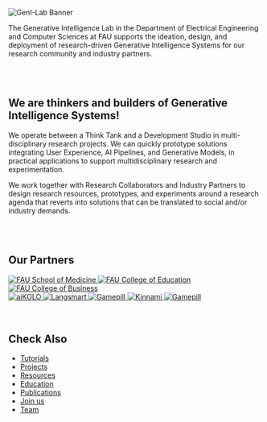 ![GenI-Lab Banner](http://generativeintelligencelab.ai/images/icons/genilab-banner.png)


The Generative Intelligence Lab in the Department of Electrical Engineering and Computer Sciences at FAU supports the ideation, design, and deployment of research-driven Generative Intelligence Systems for our research community and industry partners.

<br/>
<br/>

## We are thinkers and builders of Generative Intelligence Systems!

We operate between a Think Tank and a Development Studio in multi-disciplinary research projects. We can quickly prototype solutions integrating User Experience, AI Pipelines, and Generative Models, in practical applications to support multidisciplinary research and experimentation. 

We work together with Research Collaborators and Industry Partners to design research resources, prototypes, and experiments around a research agenda that reverts into solutions that can be translated to social and/or industry demands.

<!---
<div class="cta-buttons">
<a href="./projects.html" class="cta-button">Bring in Ideas</a>
<a href="./collaborate.html" class="cta-button">Join Us</a>
</div>
--->

<br/>
<br/>

## Our Partners

<main>
<div class="logo-tape-wrapper" data-logo-size="60">
  <a href="https://www.fau.edu/medicine/">
    <img src="http://generativeintelligencelab.ai/images/logos/fau-som.png" alt="FAU School of Medicine" />
  </a>
  <a href="https://www.fau.edu/education/">
    <img src="http://generativeintelligencelab.ai/images/logos/fau-coe.png" alt="FAU College of Education" />
  </a>
  <a href="https://www.fau.edu/business">
    <img src="http://generativeintelligencelab.ai/images/logos/fau-cob.png" alt="FAU College of Business" />
  </a>
</div>
</main>

<main>
<div class="logo-tape-wrapper" data-logo-size="35">
  <a href="https://www.aikolo.com">
    <img src="http://generativeintelligencelab.ai/images/logos/aikolo.png" alt="aiKOLO" />
  </a>
  <a href="https://www.langsmart.ai">
    <img src="http://generativeintelligencelab.ai/images/logos/langsmart.png" alt="Langsmart" />
  </a>
  <a href="https://lamatic.ai">
    <img src="http://generativeintelligencelab.ai/images/logos/lamatic.png" alt="Gamepill" />
  </a>
  <a href="https://www.kinnami.com">
    <img src="http://generativeintelligencelab.ai/images/logos/kinammi.png" alt="Kinnami" />
  </a>
  <a href="https://gamepill.com">
    <img src="http://generativeintelligencelab.ai/images/logos/gamepill.png" alt="Gamepill" />
  </a>
</div>
</main>

<br/>
<br/>

## Check Also

* [Tutorials](./knowledge.md#tutorials)
* [Projects](./projects.md)
* [Resources](./projects.md#resources) 
* [Education](./knowledge.md#education)
* [Publications](./knowledge.md#publications)
* [Join us](./collaborate.md)
* [Team](./people.html)


 


